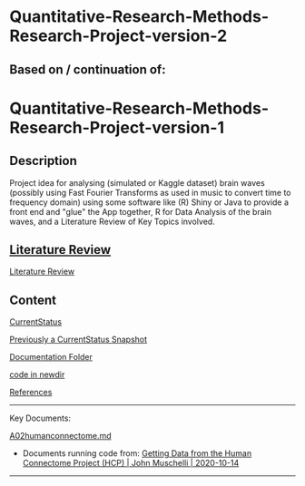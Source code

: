 # Quantitative-Research-Methods-Research-Project-version-2

## Based on / continuation of:

# Quantitative-Research-Methods-Research-Project-version-1

## Description

Project idea for analysing (simulated or Kaggle dataset) brain waves (possibly using Fast Fourier Transforms as used in music to convert time to frequency domain) using some software like (R) Shiny or Java to provide a front end and "glue" the App together, R for Data Analysis of the brain waves, and a Literature Review of Key Topics involved.

## [Literature Review](https://github.com/CoderSales/Quantitative-Research-Methods-Research-Project-version-2/blob/main/PreparationForSubmission/LiteratureReview.md)

[Literature Review](https://github.com/CoderSales/Quantitative-Research-Methods-Research-Project-version-2/blob/main/PreparationForSubmission/LiteratureReview.md)


## Content

[CurrentStatus](/Documentation/09on20240516at1111hours/A02humanconnectome.md)

[Previously a CurrentStatus Snapshot](/Documentation/01pre20240422at0941hours/A13CurrentStatus.md)

[Documentation Folder](/Documentation)

[code in newdir](/Rcode/newdir)

[References](/Documentation/01pre20240422at0941hours/A01References.md)

____

Key Documents:

[A02humanconnectome.md](/Documentation/09on20240516at1111hours/A02humanconnectome.md)

- Documents running code from: [Getting Data from the Human Connectome Project (HCP) | John Muschelli | 2020-10-14](https://cran.r-project.org/web/packages/neurohcp/vignettes/hcp.html)

____
